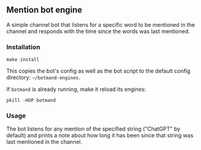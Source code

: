 ## Mention bot engine

A simple channel bot that listens for a specific word to be mentioned in the
channel and responds with the time since the words was last mentioned.

### Installation

```
make install
```

This copies the bot's config as well as the bot script to the
default config directory: `~/botmand-engines`.

If `botmand` is already running, make it reload its engines:

```
pkill -HUP botmand
```

### Usage

The bot listens for any mention of the specified string ("ChatGPT" by default)
and prints a note about how long it has been since that string was last
mentioned in the channel.

